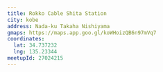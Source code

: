 ```yaml
---
title: Rokko Cable Shita Station
city: kobe
address: Nada-ku Takaha Nishiyama
gmaps: https://maps.app.goo.gl/koWHoizQB6n97mVq7
coordinates:
  lat: 34.737232
  lng: 135.23344
meetupId: 27024215
---
```



